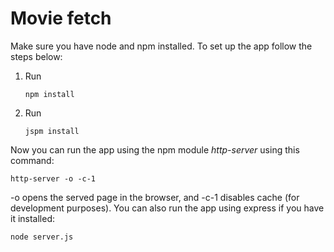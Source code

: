 # Movie fetch

Make sure you have node and npm installed. To set up the app follow the steps below:

1. Run

    `npm install`
2. Run

    `jspm install`

Now you can run the app using the npm module *http-server* using this command:

`http-server -o -c-1`

-o opens the served page in the browser, and -c-1 disables cache (for development purposes).
You can also run the app using express if you have it installed:

`node server.js`